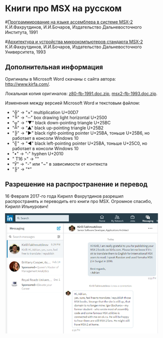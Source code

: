 ﻿Книги про MSX на русском
========================

#[Программирование на языке ассемблера в системе MSX-2](z80-fb-1991-ru.md) К.И.Фахрутдинов, И.И.Бочаров, Издательство Дальневосточного Института, 1991

#[Архитектура и устройства микрокомпьютеров стандарта MSX-2](msx2-fb-1993-ru.md) К.И.Фахрутдинов, И.И.Бочаров, Издательство Дальневосточного Университета, 1993


Дополнительная информация
-------------------------

Оригиналы в Microsoft Word скачаны с сайта автора: <http://www.kirfa.com/>.

Локальная копия оригиналов:
[z80-fb-1991.doc.zip](z80-fb-1991.doc.zip),
[msx2-fb-1993.doc.zip](msx2-fb-1993.doc.zip).

Изменения между версией Microsoft Word и текстовым файлом:

- "╬" -> "×" multiplication U+00D7
- "╚" -> "─" box drawing light horizontal U+2500
- "╦" -> "▼" black down-pointing triangle U+25BC
- "╩" -> "▲" black up-pointing triangle U+25B2
- "╠" -> "►" black right-pointing pointer U+25BA, тоньше U+25B6, но работает в консоли Windows 10
- "╣" -> "◄" black left-pointing pointer U+25BA, тоньше U+25C0, но работает в консоли Windows 10
- "•" -> "‐" hyphen U+2010
- " T16 >" -> ""
- "Ў" -> "-" или "~" в зависимости от контекста
- "╟" -> "*"

Разрешение на распространение и перевод
---------------------------------------

16 Февраля 2017-го года Кирилл Фахрутдинов разрешил распространять и переводить его книги про MSX.
Огромное спасибо, Кирилл Ильнурович!

![permission](permission.png)
